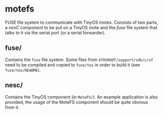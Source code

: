motefs
======

FUSE file system to communicate with TinyOS motes. Consists of two parts,
a *nesC component* to be put on a TinyOS mote and the *fuse* file system that
talks to it via the serial port (or a serial forwarder).


fuse/
-----

Contains the `fuse` file system. Some files from `$TOSROOT/support/sdk/c/sf`
need to be compiled and copied to `fuse/tos` in order to build it
(see `fuse/tos/README`).


nesc/
-----

Contains the TinyOS component (in `MoteFS/`). An example application is also
provided, the usage of the MoteFS component should be quite obvious from it.
